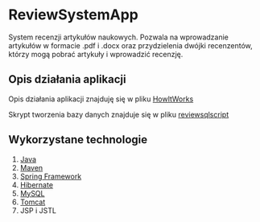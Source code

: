 # ReviewSystemApp
System recenzji artykułów naukowych. Pozwala na wprowadzanie artykułów w formacie .pdf i .docx oraz przydzielenia dwójki recenzentów, którzy mogą pobrać artykuły i wprowadzić recenzję.
## Opis działania aplikacji

  Opis działania aplikacji znajduję się w pliku [HowItWorks](https://github.com/MatDevelop/ReviewSystemApp/blob/master/HowItWorks.pdf)
  
  Skrypt tworzenia bazy danych znajduje się w pliku [reviewsqlscript](https://github.com/MatDevelop/ReviewSystemApp/blob/master/reviewsqlscript.txt)

## Wykorzystane technologie
1. [Java](http://www.oracle.com/technetwork/java/javase/downloads/jdk8-downloads-2133151.html)
2. [Maven](https://maven.apache.org/download.cgi)
3. [Spring Framework](https://spring.io/)
4. [Hibernate](http://hibernate.org/)
5. [MySQL](https://www.mysql.com/)
6. [Tomcat](http://tomcat.apache.org/)
4. JSP i JSTL
